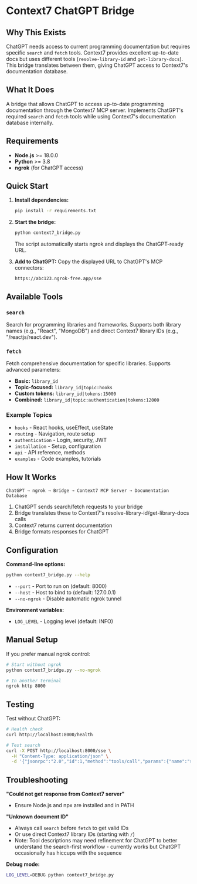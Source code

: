 # Context7 ChatGPT Bridge

## Why This Exists

ChatGPT needs access to current programming documentation but requires specific `search` and `fetch` tools. Context7 provides excellent up-to-date docs but uses different tools (`resolve-library-id` and `get-library-docs`). This bridge translates between them, giving ChatGPT access to Context7's documentation database.

## What It Does

A bridge that allows ChatGPT to access up-to-date programming documentation through the Context7 MCP server. Implements ChatGPT's required `search` and `fetch` tools while using Context7's documentation database internally.

## Requirements

- **Node.js** >= 18.0.0
- **Python** >= 3.8
- **ngrok** (for ChatGPT access)

## Quick Start

1. **Install dependencies:**
   ```bash
   pip install -r requirements.txt
   ```

2. **Start the bridge:**
   ```bash
   python context7_bridge.py
   ```
   
   The script automatically starts ngrok and displays the ChatGPT-ready URL.

3. **Add to ChatGPT:**
   Copy the displayed URL to ChatGPT's MCP connectors:
   ```
   https://abc123.ngrok-free.app/sse
   ```

## Available Tools

### `search`
Search for programming libraries and frameworks. Supports both library names (e.g., "React", "MongoDB") and direct Context7 library IDs (e.g., "/reactjs/react.dev").

### `fetch`
Fetch comprehensive documentation for specific libraries. Supports advanced parameters:

- **Basic:** `library_id`
- **Topic-focused:** `library_id|topic:hooks`
- **Custom tokens:** `library_id|tokens:15000`
- **Combined:** `library_id|topic:authentication|tokens:12000`

### Example Topics

- `hooks` - React hooks, useEffect, useState
- `routing` - Navigation, route setup
- `authentication` - Login, security, JWT
- `installation` - Setup, configuration
- `api` - API reference, methods
- `examples` - Code examples, tutorials

## How It Works

```
ChatGPT → ngrok → Bridge → Context7 MCP Server → Documentation Database
```

1. ChatGPT sends search/fetch requests to your bridge
2. Bridge translates these to Context7's resolve-library-id/get-library-docs calls
3. Context7 returns current documentation
4. Bridge formats responses for ChatGPT

## Configuration

**Command-line options:**
```bash
python context7_bridge.py --help
```

- `--port` - Port to run on (default: 8000)
- `--host` - Host to bind to (default: 127.0.0.1)
- `--no-ngrok` - Disable automatic ngrok tunnel

**Environment variables:**
- `LOG_LEVEL` - Logging level (default: INFO)

## Manual Setup

If you prefer manual ngrok control:

```bash
# Start without ngrok
python context7_bridge.py --no-ngrok

# In another terminal
ngrok http 8000
```

## Testing

Test without ChatGPT:

```bash
# Health check
curl http://localhost:8000/health

# Test search
curl -X POST http://localhost:8000/sse \
  -H "Content-Type: application/json" \
  -d '{"jsonrpc":"2.0","id":1,"method":"tools/call","params":{"name":"search","arguments":{"query":"react"}}}'
```

## Troubleshooting

**"Could not get response from Context7 server"**
- Ensure Node.js and npx are installed and in PATH

**"Unknown document ID"**
- Always call `search` before `fetch` to get valid IDs
- Or use direct Context7 library IDs (starting with `/`)
- Note: Tool descriptions may need refinement for ChatGPT to better understand the search-first workflow - currently works but ChatGPT occasionally has hiccups with the sequence

**Debug mode:**
```bash
LOG_LEVEL=DEBUG python context7_bridge.py
```